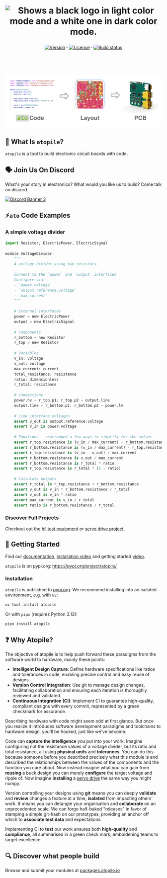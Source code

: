 <h1 align="center">
    <picture>
    <source media="(prefers-color-scheme: dark)" srcset="https://github.com/atopile/atopile/assets/9785003/00f19584-18a2-4b5f-9ce4-1248798974dd">
    <source media="(prefers-color-scheme: light)" src="https://github.com/atopile/atopile/assets/9785003/d38941c1-d7c1-42e6-9b94-a62a0996bc19">
    <img alt="Shows a black logo in light color mode and a white one in dark color mode." src="https://github.com/atopile/atopile/assets/9785003/d38941c1-d7c1-42e6-9b94-a62a0996bc19">
    </picture>
</h1>

<div align="center">
    <a href="#">
        <img src="https://img.shields.io/pypi/v/atopile.svg" alt="Version" style="vertical-align:top; margin:6px 4px">
    </a>
    <a href="#">
        <img src="https://img.shields.io/github/license/atopile/atopile.svg" alt="License" style="vertical-align:top; margin:6px 4px">
    </a>
    <a href="#">
        <img src="https://github.com/atopile/atopile/actions/workflows/ci.yml/badge.svg" alt="Build status" style="vertical-align:top; margin:6px 4px">
    </a>
</div>
<h1 align="center">
    <br>
        <img src="docs/assets/images/code-layout-pcb.png" alt="Logo atopile" title="Logo atopile" />
    <br>
</h1>

## 📖 What Is `atopile`?
`atopile` is a tool to build electronic circuit boards with code.

## 🗣️ Join Us On Discord
What's your story in electronics? What would you like us to build? Come talk on discord.

[![Discord Banner 3](https://discordapp.com/api/guilds/1022538123915300865/widget.png?style=banner2)](https://discord.gg/nr5V3QRUd3)

## ⚡️`ato` Code Examples

### A simple voltage divider
```python
import Resistor, ElectricPower, ElectricSignal

module VoltageDivider:
    """
    A voltage divider using two resistors.

    Connect to the `power` and `output` interfaces
    Configure via:
    - `power.voltage`
    - `output.reference.voltage`
    - `max_current`
    """

    # External interfaces
    power = new ElectricPower
    output = new ElectricSignal

    # Components
    r_bottom = new Resistor
    r_top = new Resistor

    # Variables
    v_in: voltage
    v_out: voltage
    max_current: current
    total_resistance: resistance
    ratio: dimensionless
    r_total: resistance

    # Connections
    power.hv ~ r_top.p1; r_top.p2 ~ output.line
    output.line ~ r_bottom.p1; r_bottom.p2 ~ power.lv

    # Link interface voltages
    assert v_out is output.reference.voltage
    assert v_in is power.voltage

    # Equations - rearranged a few ways to simplify for the solver
    assert r_top.resistance is (v_in / max_current) - r_bottom.resistance
    assert r_bottom.resistance is (v_in / max_current) - r_top.resistance
    assert r_top.resistance is (v_in - v_out) / max_current
    assert r_bottom.resistance is v_out / max_current
    assert r_bottom.resistance is r_total * ratio
    assert r_top.resistance is r_total * (1 - ratio)

    # Calculate outputs
    assert r_total is r_top.resistance + r_bottom.resistance
    assert v_out is v_in * r_bottom.resistance / r_total
    assert v_out is v_in * ratio
    assert max_current is v_in / r_total
    assert ratio is r_bottom.resistance / r_total
```

### Discover Full Projects

Checkout out the [hil test equipment](https://github.com/atopile/hil) or [servo drive project](https://github.com/atopile/spin-servo-drive).

## 🔨 Getting Started

Find our [documentation](https://atopile.io/), [installation video](https://www.youtube.com/watch?v=XqFhFs-FhQ0) and getting started [video](https://www.youtube.com/watch?v=7aeZLlA_VYA).

`atopile` is on pypi.org: https://pypi.org/project/atopile/

### Installation

`atopile` is published to [pypi.org](https://pypi.org/project/atopile/). We recommend installing into an isolated environment, e.g. with `uv`:

```sh
uv tool install atopile
```

Or with `pipx` (requires Python 3.13):
```sh
pipx install atopile
```

## ❓ Why Atopile?

The objective of atopile is to help push forward these paradigms from the software world to hardware, mainly these points:

* **Intelligent Design Capture**: Define hardware specifications like ratios and tolerances in code, enabling precise control and easy reuse of designs.
* **Version Control Integration**: Use git to manage design changes, facilitating collaboration and ensuring each iteration is thoroughly reviewed and validated.
* **Continuous Integration (CI)**: Implement CI to guarantee high-quality, compliant designs with every commit, represented by a green checkmark for assurance.

Describing hardware with code might seem odd at first glance. But once you realize it introduces software development paradigms and toolchains to hardware design, you'll be hooked, just like we've become.

Code can **capture the intelligence** you put into your work. Imagine configuring not the resistance values of a voltage divider, but its ratio and total resistance, all using **physical units** and **tolerances**. You can do this because someone before you described precisely what this module is and described the relationships between the values of the components and the function you care about. Now instead imagine what you can gain from **reusing** a buck design you can merely **configure** the target voltage and ripple of. Now imagine **installing** a [servo drive](https://github.com/atopile/spin-servo-drive) the same way you might numpy.

Version controlling your designs using **git** means you can deeply **validate** and **review** changes a feature at a time, **isolated** from impacting others' work. It means you can detangle your organisation and **collaborate** on an unprecedented scale. We can forgo half-baked "releases" in favor of stamping a simple git-hash on our prototypes, providing an anchor off which to **associate test data** and expectations.

Implementing CI to **test** our work ensures both **high-quality** and **compliance**, all summarised in a green check mark, emboldening teams to target excellence.

## 🔍 Discover what people build

Browse and submit your modules at [packages.atopile.io](https://packages.atopile.io)
